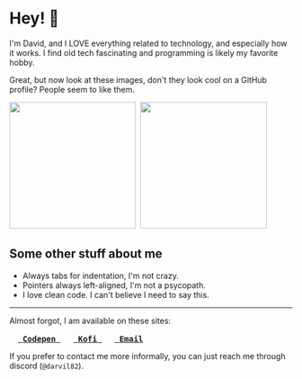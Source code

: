 # Hey! 🌊

I'm David, and I LOVE everything related to technology, and especially how it works. I find old tech fascinating and programming is likely my favorite hobby.

Great, but now look at these images, don't they look cool on a GitHub profile? People seem to like them.

<kbd>
  <img src="https://github-readme-stats.vercel.app/api?username=DarviL82&show_icons=true&theme=synthwave&hide_border=true&title_color=03fcb1" height=225>
  <img src="https://github-readme-stats.vercel.app/api/top-langs/?username=DarviL82&layout=compact&langs_count=10" height=225 >
</kbd>

## Some other stuff about me
* Always tabs for indentation, I'm not crazy.
* Pointers always left-aligned, I'm not a psycopath.
* I love clean code. I can't believe I need to say this.


---

Almost forgot, I am available on these sites:

<a href="https://codepen.io/darvil82"><kbd>
  <img width=15 src="https://github.com/darvil82/DarviL82/assets/48654552/6d4cea96-106c-4b77-8f9e-18f66a8b3d44" target="_blank"> <b>Codepen</b>
</kbd></a>
&nbsp;
<a href="https://ko-fi.com/darvil"><kbd>
  <img width=15 src="https://uploads-ssl.webflow.com/5c14e387dab576fe667689cf/61e1116779fc0a9bd5bdbcc7_Frame%206.png" target="_blank"> <b>Kofi</b>
</kbd></a>
&nbsp;
<a href="mailto:davidlosantos89@gmail.com"><kbd>
  <img width=15 src="https://github.com/darvil82/DarviL82/assets/48654552/53ee2e70-9786-4cb2-b7a1-30e7da861cb3" target="_blank"> <b>Email</b>
</kbd></a>

If you prefer to contact me more informally, you can just reach me through discord (`@darvil82`).
